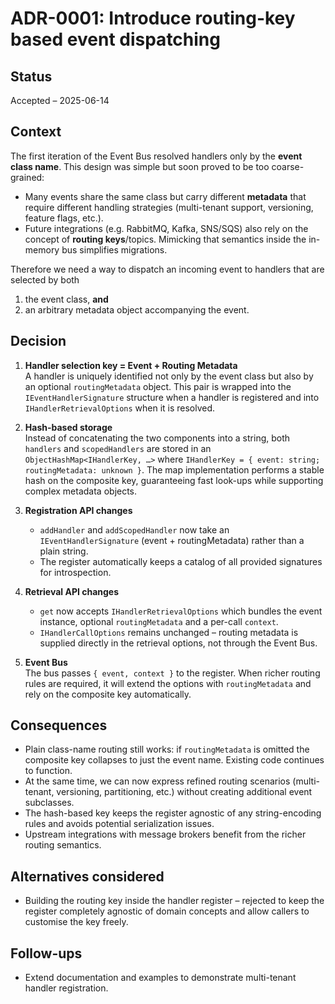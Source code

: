 # ADR-0001: Introduce routing-key based event dispatching

## Status

Accepted – 2025-06-14

## Context

The first iteration of the Event Bus resolved handlers only by the **event class name**. This design was simple but soon proved to be too coarse-grained:

- Many events share the same class but carry different **metadata** that require different handling strategies (multi-tenant support, versioning, feature flags, etc.).
- Future integrations (e.g. RabbitMQ, Kafka, SNS/SQS) also rely on the concept of **routing keys**/topics. Mimicking that semantics inside the in-memory bus simplifies migrations.

Therefore we need a way to dispatch an incoming event to handlers that are selected by both

1. the event class, **and**
2. an arbitrary metadata object accompanying the event.

## Decision

1. **Handler selection key = Event + Routing Metadata**  
   A handler is uniquely identified not only by the event class but also by an optional `routingMetadata` object. This pair is wrapped into the `IEventHandlerSignature` structure when a handler is registered and into `IHandlerRetrievalOptions` when it is resolved.

2. **Hash-based storage**  
   Instead of concatenating the two components into a string, both `handlers` and `scopedHandlers` are stored in an `ObjectHashMap<IHandlerKey, …>` where `IHandlerKey = { event: string; routingMetadata: unknown }`. The map implementation performs a stable hash on the composite key, guaranteeing fast look-ups while supporting complex metadata objects.

3. **Registration API changes**

   - `addHandler` and `addScopedHandler` now take an `IEventHandlerSignature` (event + routingMetadata) rather than a plain string.
   - The register automatically keeps a catalog of all provided signatures for introspection.

4. **Retrieval API changes**

   - `get` now accepts `IHandlerRetrievalOptions` which bundles the event instance, optional `routingMetadata` and a per-call `context`.
   - `IHandlerCallOptions` remains unchanged – routing metadata is supplied directly in the retrieval options, not through the Event Bus.

5. **Event Bus**  
   The bus passes `{ event, context }` to the register. When richer routing rules are required, it will extend the options with `routingMetadata` and rely on the composite key automatically.

## Consequences

- Plain class-name routing still works: if `routingMetadata` is omitted the composite key collapses to just the event name. Existing code continues to function.
- At the same time, we can now express refined routing scenarios (multi-tenant, versioning, partitioning, etc.) without creating additional event subclasses.
- The hash-based key keeps the register agnostic of any string-encoding rules and avoids potential serialization issues.
- Upstream integrations with message brokers benefit from the richer routing semantics.

## Alternatives considered

- Building the routing key inside the handler register – rejected to keep the register completely agnostic of domain concepts and allow callers to customise the key freely.

## Follow-ups

- Extend documentation and examples to demonstrate multi-tenant handler registration.
